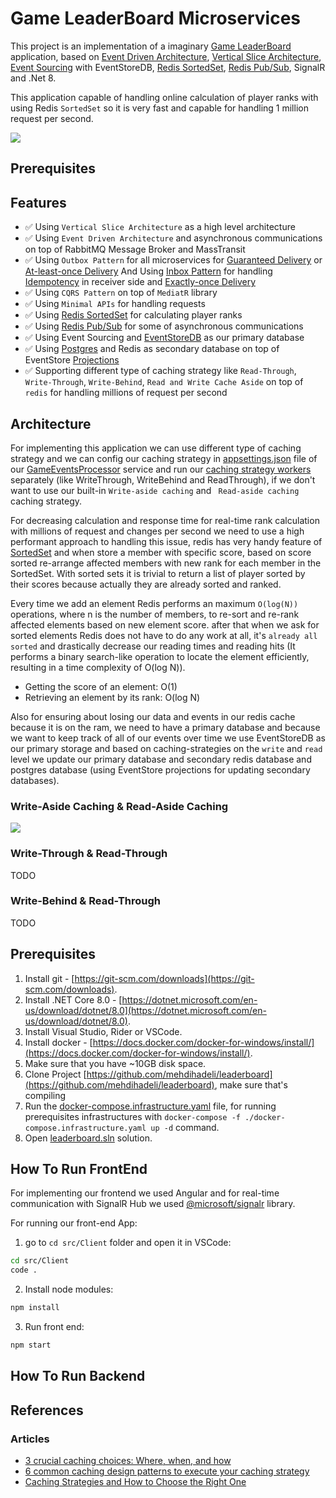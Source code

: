 # Game LeaderBoard Microservices

This project is an implementation of a imaginary [Game LeaderBoard](https://en.wikipedia.org/wiki/Ladder_tournament) application, based on [Event Driven Architecture](https://learn.microsoft.com/en-us/azure/architecture/guide/architecture-styles/event-driven), [Vertical Slice Architecture](https://jimmybogard.com/vertical-slice-architecture/), [Event Sourcing](https://learn.microsoft.com/en-us/azure/architecture/patterns/event-sourcing) with EventStoreDB, [Redis SortedSet](https://redis.io/docs/data-types/sorted-sets/), [Redis Pub/Sub](https://redis.io/docs/interact/pubsub/), SignalR and .Net 8.

This application capable of handling online calculation of player ranks with using Redis `SortedSet` so it is very fast and capable for handling 1 million request per second.

![](./assets/leaderboard.gif)

## Prerequisites

## Features

- ✅ Using `Vertical Slice Architecture` as a high level architecture
- ✅ Using `Event Driven Architecture` and asynchronous communications on top of RabbitMQ Message Broker and MassTransit
- ✅ Using `Outbox Pattern` for all microservices for [Guaranteed Delivery](https://www.enterpriseintegrationpatterns.com/GuaranteedMessaging.html) or [At-least-once Delivery](https://www.cloudcomputingpatterns.org/at_least_once_delivery/) And Using [Inbox Pattern](https://learn.microsoft.com/en-us/azure/service-bus-messaging/duplicate-detection) for handling [Idempotency](https://www.cloudcomputingpatterns.org/idempotent_processor/) in receiver side and [Exactly-once Delivery](https://www.cloudcomputingpatterns.org/exactly_once_delivery/)
- ✅ Using `CQRS Pattern` on top of `MediatR` library
- ✅ Using `Minimal APIs` for handling requests
- ✅ Using [Redis SortedSet](https://redis.io/docs/data-types/sorted-sets) for calculating player ranks
- ✅ Using [Redis Pub/Sub](https://redis.io/docs/interact/pubsub/) for some of asynchronous communications
- ✅ Using Event Sourcing and [EventStoreDB](https://www.eventstore.com/eventstoredb) as our primary database
- ✅ Using [Postgres](https://www.npgsql.org/efcore/) and Redis as secondary database on top of EventStore [Projections](https://web.archive.org/web/20230128040244/https://zimarev.com/blog/event-sourcing/projections/)
- ✅ Supporting different type of caching strategy like `Read-Through`, `Write-Through`, `Write-Behind`, `Read and Write Cache Aside` on top of `redis` for handling millions of request per second

## Architecture

For implementing this application we can use different type of caching strategy and we can config our caching strategy in [appsettings.json](src/Server/Services/LeaderBoard.GameEventsProcessor/appsettings.json) file of our [GameEventsProcessor](src/Server/Services/LeaderBoard.GameEventsProcessor/) service and run our [caching strategy workers](src/Server/CacheStrategies/) separately (like WriteThrough, WriteBehind and ReadThrough), if we don't want to use our built-in `Write-aside caching` and ` Read-aside caching` caching strategy.

For decreasing calculation and response time for real-time rank calculation with millions of request and changes per second we need to use a high performant approach to handling this issue, redis has very handy feature of [SortedSet](https://redis.io/docs/data-types/sorted-sets/) and when store a member with specific score, based on score sorted re-arrange affected members with new rank for each member in the SortedSet. With sorted sets it is trivial to return a list of player sorted by their scores because actually they are already sorted and ranked.

Every time we add an element Redis performs an maximum `O(log(N))` operations, where n is the number of members, to re-sort and re-rank affected elements based on new element score. after that when we ask for sorted elements Redis does not have to do any work at all, it's `already all sorted` and drastically decrease our reading times and reading hits (It performs a binary search-like operation to locate the element efficiently, resulting in a time complexity of O(log N)).

- Getting the score of an element: O(1)
- Retrieving an element by its rank: O(log N)

Also for ensuring about losing our data and events in our redis cache because it is on the ram, we need to have a primary database and because we want to keep track of all of our events over time we use EventStoreDB as our primary storage and based on caching-strategies on the `write` and `read` level we update our primary database and secondary redis database and postgres database (using EventStore projections for updating secondary databases).

### Write-Aside Caching & Read-Aside Caching

![](./assets/write-read-cache-aside.png)

### Write-Through & Read-Through

TODO

### Write-Behind & Read-Through

TODO

## Prerequisites

1. Install git - [https://git-scm.com/downloads](https://git-scm.com/downloads).
2. Install .NET Core 8.0 - [https://dotnet.microsoft.com/en-us/download/dotnet/8.0](https://dotnet.microsoft.com/en-us/download/dotnet/8.0).
3. Install Visual Studio, Rider or VSCode.
4. Install docker - [https://docs.docker.com/docker-for-windows/install/](https://docs.docker.com/docker-for-windows/install/).
5. Make sure that you have ~10GB disk space.
6. Clone Project [https://github.com/mehdihadeli/leaderboard](https://github.com/mehdihadeli/leaderboard), make sure that's compiling
7. Run the [docker-compose.infrastructure.yaml](./docker-compose.infrastructure.yaml) file, for running prerequisites infrastructures with `docker-compose -f ./docker-compose.infrastructure.yaml up -d` command.
8. Open [leaderboard.sln](./leaderboard.sln) solution.

## How To Run FrontEnd

For implementing our frontend we used Angular and for real-time communication with SignalR Hub we used [@microsoft/signalr](https://www.npmjs.com/package/@microsoft/signalr) library.

For running our front-end App:

1. go to `cd src/Client` folder and open it in VSCode:

```bash
cd src/Client
code .
```

2. Install node modules:

```bash
npm install
```

3. Run front end:

```bash
npm start
```

## How To Run Backend

## References

### Articles

- [3 crucial caching choices: Where, when, and how](https://www.gomomento.com/blog/3-crucial-caching-choices-where-when-and-how)
- [6 common caching design patterns to execute your caching strategy](https://www.gomomento.com/blog/6-common-caching-design-patterns-to-execute-your-caching-strategy)
- [Caching Strategies and How to Choose the Right One](https://codeahoy.com/2017/08/11/caching-strategies-and-how-to-choose-the-right-one/)
